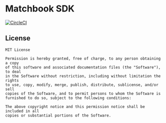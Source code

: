 # Matchbook SDK

[![CircleCI](https://circleci.com/gh/volkodavs/matchbook-sdk.svg?style=svg)](https://circleci.com/gh/volkodavs/matchbook-sdk)


License
-------

    MIT License
    
    Permission is hereby granted, free of charge, to any person obtaining a copy
    of this software and associated documentation files (the "Software"), to deal
    in the Software without restriction, including without limitation the rights
    to use, copy, modify, merge, publish, distribute, sublicense, and/or sell
    copies of the Software, and to permit persons to whom the Software is
    furnished to do so, subject to the following conditions:
    
    The above copyright notice and this permission notice shall be included in all
    copies or substantial portions of the Software.
